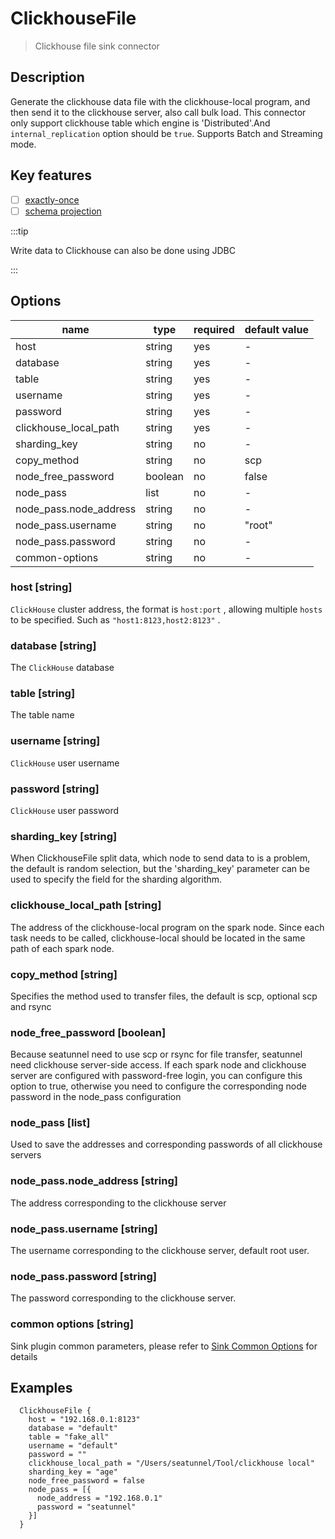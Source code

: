 # ClickhouseFile

> Clickhouse file sink connector

## Description

Generate the clickhouse data file with the clickhouse-local program, and then send it to the clickhouse
server, also call bulk load. This connector only support clickhouse table which engine is 'Distributed'.And `internal_replication` option
should be `true`. Supports Batch and Streaming mode.

## Key features
- [ ] [exactly-once](../../concept/connector-v2-features.md)
- [ ] [schema projection](../../concept/connector-v2-features.md)

:::tip

Write data to Clickhouse can also be done using JDBC

:::

## Options

| name                   | type    | required | default value |
|------------------------|---------|----------|---------------|
| host                   | string  | yes      | -             |
| database               | string  | yes      | -             |
| table                  | string  | yes      | -             |
| username               | string  | yes      | -             |
| password               | string  | yes      | -             |
| clickhouse_local_path  | string  | yes      | -             |
| sharding_key           | string  | no       | -             |
| copy_method            | string  | no       | scp           |
| node_free_password     | boolean | no       | false         |
| node_pass              | list    | no       | -             |
| node_pass.node_address | string  | no       | -             |
| node_pass.username     | string  | no       | "root"        |
| node_pass.password     | string  | no       | -             |
| common-options         | string  | no       | -             |

### host [string]

`ClickHouse` cluster address, the format is `host:port` , allowing multiple `hosts` to be specified. Such as `"host1:8123,host2:8123"` .

### database [string]

The `ClickHouse` database

### table [string]

The table name

### username [string]

`ClickHouse` user username

### password [string]

`ClickHouse` user password

### sharding_key [string]

When ClickhouseFile split data, which node to send data to is a problem, the default is random selection, but the
'sharding_key' parameter can be used to specify the field for the sharding algorithm. 

### clickhouse_local_path [string]

The address of the clickhouse-local program on the spark node. Since each task needs to be called,
clickhouse-local should be located in the same path of each spark node.

### copy_method [string]

Specifies the method used to transfer files, the default is scp, optional scp and rsync

### node_free_password [boolean]

Because seatunnel need to use scp or rsync for file transfer, seatunnel need clickhouse server-side access.
If each spark node and clickhouse server are configured with password-free login,
you can configure this option to true, otherwise you need to configure the corresponding node password in the node_pass configuration

### node_pass [list]

Used to save the addresses and corresponding passwords of all clickhouse servers

### node_pass.node_address [string]

The address corresponding to the clickhouse server

### node_pass.username [string]

The username corresponding to the clickhouse server, default root user.

### node_pass.password [string]

The password corresponding to the clickhouse server.

### common options [string]

Sink plugin common parameters, please refer to [Sink Common Options](common-options.md) for details

## Examples

```hocon
  ClickhouseFile {
    host = "192.168.0.1:8123"
    database = "default"
    table = "fake_all"
    username = "default"
    password = ""
    clickhouse_local_path = "/Users/seatunnel/Tool/clickhouse local"
    sharding_key = "age"
    node_free_password = false
    node_pass = [{
      node_address = "192.168.0.1"
      password = "seatunnel"
    }]
  }
```